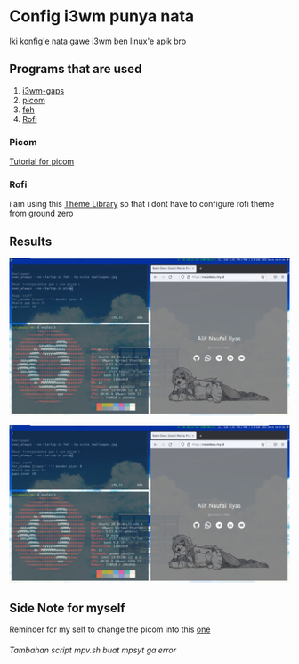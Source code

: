 # Config i3wm punya nata
Iki konfig'e nata gawe i3wm ben linux'e apik bro

## Programs that are used
1. [i3wm-gaps](https://github.com/Airblader/i3)
2. [picom](https://github.com/yshui/picom)
3. [feh](https://feh.finalrewind.org/)
4. [Rofi](https://github.com/davatorium/rofi)

### Picom
[Tutorial for picom](https://www.linuxfordevices.com/tutorials/linux/picom)

### Rofi
i am using this [Theme Library](https://github.com/adi1090x/rofi) so that i dont have to configure rofi theme from ground zero

## Results
![Hasil](https://github.com/Takane42/i3wm-config-nata/blob/master/Hasil.jpeg "Hasilnya gan")

![Hasil](https://github.com/Takane42/i3wm-config-nata/blob/master/Hasil.jpeg "Hasilnya gan")

## Side Note for myself

Reminder for my self to change the picom into this [one](https://github.com/jonaburg/picom)

###### Tambahan script mpv.sh buat mpsyt ga error